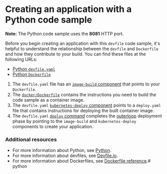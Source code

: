 # Creating an application with a Python code sample

**Note:** The Python code sample uses the **8081** HTTP port.

Before you begin creating an application with this `devfile` code sample, it's helpful to understand the relationship between the `devfile` and `Dockerfile` and how they contribute to your build. You can find these files at the following URLs:

* [Python `devfile.yaml`](https://github.com/devfile-samples/devfile-sample-python-basic/blob/main/devfile.yaml)
* [Python `Dockerfile`](https://github.com/devfile-samples/devfile-sample-python-basic/blob/main/docker/Dockerfile)

1. The `devfile.yaml` file has an [`image-build` component](https://github.com/devfile-samples/devfile-sample-python-basic/blob/main/devfile.yaml#L24-L30) that points to your `Dockerfile`.
2. The [`docker/Dockerfile`](https://github.com/devfile-samples/devfile-sample-python-basic/blob/main/docker/Dockerfile) contains the instructions you need to build the code sample as a container image.
3. The `devfile.yaml` [`kubernetes-deploy` component](https://github.com/devfile-samples/devfile-sample-python-basic/blob/main/devfile.yaml#L31-L43) points to a `deploy.yaml` file that contains instructions for deploying the built container image.
4. The `devfile.yaml` [`deploy` command](https://github.com/devfile-samples/devfile-sample-python-basic/blob/main/devfile.yaml#L51-L59) completes the [outerloop](https://devfile.io/docs/2.2.0/innerloop-vs-outerloop) deployment phase by pointing to the `image-build` and `kubernetes-deploy` components to create your application.

### Additional resources
* For more information about Python, see [Python](https://www.python.org/).
* For more information about devfiles, see [Devfile.io](https://devfile.io/).
* For more information about Dockerfiles, see [Dockerfile reference](https://docs.docker.com/engine/reference/builder/).#   p y t h o n  
 